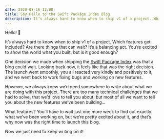 ```yaml
---
date: 2020-08-16 12:00
title: Say Hello to the Swift Package Index Blog
description: It’s always hard to know when to ship v1 of a project. Which features get included? Are there things that can wait? It’s a balancing act. You’re excited to show the world what you built, but is it good enough?
---
```


Hello! 👋

It’s always hard to know when to ship v1 of a project. Which features get included? Are there things that can wait? It’s a balancing act. You’re excited to show the world what you built, but is it good enough?

One decision we made when shipping the [Swift Package Index](https://swiftpackageindex.com) was that a blog could wait. Looking back now, it feels like that was the right decision. The launch went smoothly, you all reacted very kindly and positively to it, and we went back to work fixing bugs and working on new features.

However, we always knew we’d need somewhere to write about what we are doing with this project. There are too many technical challenges that we had to solve, that we’d love to tell you about, but most of all we want to tell you about the new features we’ve been building...

What features? You’ll have to wait just one more week to find out exactly what we’ve been working on, but we’re pretty excited about it, and that’s why now was the right time to launch this blog.

<span class="dim">Now we just need to keep writing on it!</span>
